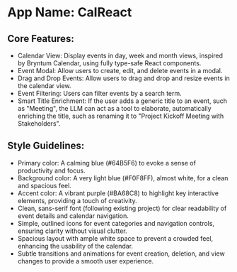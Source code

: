 # **App Name**: CalReact

## Core Features:

- Calendar View: Display events in day, week and month views, inspired by Bryntum Calendar, using fully type-safe React components.
- Event Modal: Allow users to create, edit, and delete events in a modal.
- Drag and Drop Events: Allow users to drag and drop and resize events in the calendar view.
- Event Filtering: Users can filter events by a search term.
- Smart Title Enrichment: If the user adds a generic title to an event, such as "Meeting", the LLM can act as a tool to elaborate, automatically enriching the title, such as renaming it to "Project Kickoff Meeting with Stakeholders".

## Style Guidelines:

- Primary color: A calming blue (#64B5F6) to evoke a sense of productivity and focus.
- Background color: A very light blue (#F0F8FF), almost white, for a clean and spacious feel.
- Accent color: A vibrant purple (#BA68C8) to highlight key interactive elements, providing a touch of creativity.
- Clean, sans-serif font (following existing project) for clear readability of event details and calendar navigation.
- Simple, outlined icons for event categories and navigation controls, ensuring clarity without visual clutter.
- Spacious layout with ample white space to prevent a crowded feel, enhancing the usability of the calendar.
- Subtle transitions and animations for event creation, deletion, and view changes to provide a smooth user experience.